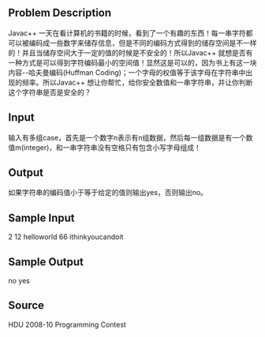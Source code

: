 ## Problem Description
Javac++ 一天在看计算机的书籍的时候，看到了一个有趣的东西！每一串字符都可以被编码成一些数字来储存信息，但是不同的编码方式得到的储存空间是不一样的！并且当储存空间大于一定的值的时候是不安全的！所以Javac++ 就想是否有一种方式是可以得到字符编码最小的空间值！显然这是可以的，因为书上有这一块内容--哈夫曼编码(Huffman Coding)；一个字母的权值等于该字母在字符串中出现的频率。所以Javac++ 想让你帮忙，给你安全数值和一串字符串，并让你判断这个字符串是否是安全的？
 

## Input
输入有多组case，首先是一个数字n表示有n组数据，然后每一组数据是有一个数值m(integer)，和一串字符串没有空格只有包含小写字母组成！
 

## Output
如果字符串的编码值小于等于给定的值则输出yes，否则输出no。
 

## Sample Input
2
12
helloworld
66
ithinkyoucandoit
 

## Sample Output
no
yes
 

## Source
HDU 2008-10 Programming Contest